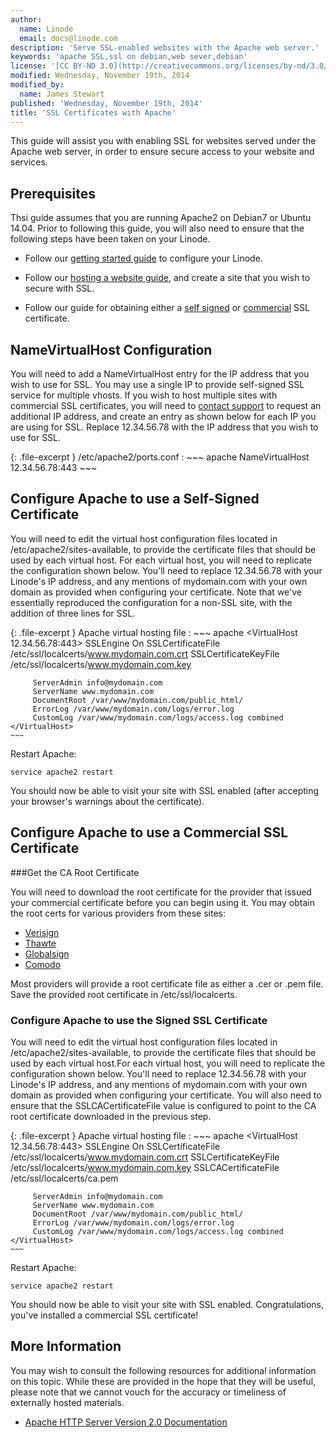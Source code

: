 ```yaml
---
author:
  name: Linode
  email: docs@linode.com
description: 'Serve SSL-enabled websites with the Apache web server.'
keywords: 'apache SSL,ssl on debian,web sever,debian'
license: '[CC BY-ND 3.0](http://creativecommons.org/licenses/by-nd/3.0/us/)'
modified: Wednesday, November 19th, 2014
modified_by:
  name: James Stewart
published: 'Wednesday, November 19th, 2014'
title: 'SSL Certificates with Apache'
---
```


This guide will assist you with enabling SSL for websites served under the Apache web server, in order to ensure secure access to your website and services.

Prerequisites
-------------

Thsi guide assumes that you are running Apache2 on Debian7 or Ubuntu 14.04. Prior to following this guide, you will also need to ensure that the following steps have been taken on your Linode.

- Follow our [getting started guide](/docs/getting-started/) to configure your Linode.

- Follow our [hosting a website guide](/docs/websites/hosting-a-website), and create a site that you wish to secure with SSL.

- Follow our guide for obtaining either a [self signed](/docs/security/ssl/how-to-make-a-selfsigned-ssl-certificate) or [commercial](/docs/security/ssl/obtaining-a-commercial-ssl-certificate) SSL certificate.

NameVirtualHost Configuration
-----------------------------

You will need to add a NameVirtualHost entry for the IP address that you wish to use for SSL. You may use a single IP to provide self-signed SSL service for multiple vhosts.  If you wish to host multiple sites with commercial SSL certificates, you will need to [contact support](/docs/platform/support) to request an additional IP address, and create an entry as shown below for each IP you are using for SSL.  Replace 12.34.56.78 with the IP address that you wish to use for SSL.

{: .file-excerpt }
/etc/apache2/ports.conf
:   ~~~ apache
    NameVirtualHost 12.34.56.78:443
    ~~~

Configure Apache to use a Self-Signed Certificate
---------------------------------------------------

You will need to edit the virtual host configuration files located in /etc/apache2/sites-available, to provide the certificate files that should be used by each virtual host. For each virtual host, you will need to replicate the configuration shown below. You'll need to replace 12.34.56.78 with your Linode's IP address, and any mentions of mydomain.com with your own domain as provided when configuring your certificate. Note that we've essentially reproduced the configuration for a non-SSL site, with the addition of three lines for SSL.

{: .file-excerpt }
Apache virtual hosting file
:   ~~~ apache
    <VirtualHost 12.34.56.78:443>
         SSLEngine On
         SSLCertificateFile /etc/ssl/localcerts/www.mydomain.com.crt
         SSLCertificateKeyFile /etc/ssl/localcerts/www.mydomain.com.key

         ServerAdmin info@mydomain.com
         ServerName www.mydomain.com
         DocumentRoot /var/www/mydomain.com/public_html/
         ErrorLog /var/www/mydomain.com/logs/error.log
         CustomLog /var/www/mydomain.com/logs/access.log combined
    </VirtualHost>
    ~~~

Restart Apache:

    service apache2 restart

You should now be able to visit your site with SSL enabled (after accepting your browser's warnings about the certificate).

Configure Apache to use a Commercial SSL Certificate
----------------------------------------------------

###Get the CA Root Certificate

You will need to download the root certificate for the provider that issued your commercial certificate before you can begin using it. You may obtain the root certs for various providers from these sites:

-   [Verisign](https://knowledge.verisign.com/support/ssl-certificates-support/index.html)
-   [Thawte](http://www.thawte.com/roots/index.html)
-   [Globalsign](http://secure.globalsign.net/cacert/)
-   [Comodo](https://support.comodo.com/index.php?_m=downloads&_a=view&parentcategoryid=1&pcid=0&nav=0)

Most providers will provide a root certificate file as either a .cer or .pem file. Save the provided root certificate in /etc/ssl/localcerts.

### Configure Apache to use the Signed SSL Certificate

You will need to edit the virtual host configuration files located in /etc/apache2/sites-available, to provide the certificate files that should be used by each virtual host.For each virtual host, you will need to replicate the configuration shown below. You'll need to replace 12.34.56.78 with your Linode's IP address, and any mentions of mydomain.com with your own domain as provided when configuring your certificate. You will also need to ensure that the SSLCACertificateFile value is configured to point to the CA root certificate downloaded in the previous step.

{: .file-excerpt }
Apache virtual hosting file
:   ~~~ apache
    <VirtualHost 12.34.56.78:443>
         SSLEngine On
         SSLCertificateFile /etc/ssl/localcerts/www.mydomain.com.crt
         SSLCertificateKeyFile /etc/ssl/localcerts/www.mydomain.com.key
         SSLCACertificateFile /etc/ssl/localcerts/ca.pem

         ServerAdmin info@mydomain.com
         ServerName www.mydomain.com
         DocumentRoot /var/www/mydomain.com/public_html/
         ErrorLog /var/www/mydomain.com/logs/error.log
         CustomLog /var/www/mydomain.com/logs/access.log combined
    </VirtualHost>
    ~~~

Restart Apache:

    service apache2 restart

You should now be able to visit your site with SSL enabled. Congratulations, you've installed a commercial SSL certificate!

More Information
----------------

You may wish to consult the following resources for additional information on this topic. While these are provided in the hope that they will be useful, please note that we cannot vouch for the accuracy or timeliness of externally hosted materials.

- [Apache HTTP Server Version 2.0 Documentation](http://httpd.apache.org/docs/2.0/)
